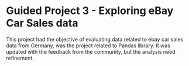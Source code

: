# Guided Project 3 - Exploring eBay Car Sales data
This project had the objective of evaluating data related to ebay car sales data from Germany, was the project related to Pandas library.
It was updated with the feedback from the community, but the analysis need refinement.
